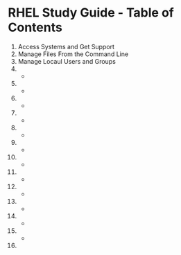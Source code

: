 # RHEL Study Guide - Table of Contents

1. Access Systems and Get Support
2. Manage Files From the Command Line
3. Manage Locaul Users and Groups
4. -
5. -
6. -
7. -
8. -
9. -
10. -
11. -
12. -
13. -
14. -
15. -
16. 
